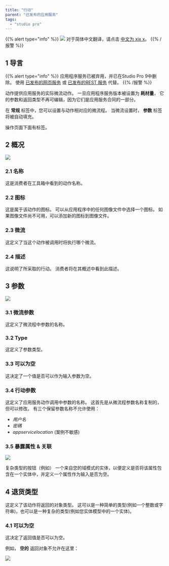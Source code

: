 ```yaml
---
title: "行动"
parent: "已发布的应用服务"
tags:
  - "studio pro"
---
```


{{% alert type="info" %}}
<img src="attachments/chinese-translation/china.png" style="display: inline-block; margin: 0" /> 对于简体中文翻译，请点击 [中文为 xix x](https://cdn.mendix.tencent-cloud.com/documentation/refguide8/actions.pdf)。
{{% /报警 %}}

## 1 导言

{{% alert type="info" %}}
应用程序服务已被弃用，并已在Studio Pro 9中删除。 使用 [已发布的网页服务](published-web-services) 或 [已发布的REST 服务](published-rest-services) 代替。
{{% /报警 %}}

动作提供应用服务的实际微流动作。 一旦应用程序服务版本被设置为 **耗材量**， 它的参数和返回类型不再可编辑，因为它们是应用服务合同的一部分。

在 **常规** 标签中，您可以设置与动作相对应的微流程。 当微流设置时， **参数** 标签将被自动填充。

操作页面下面有标签。

## 2 概况

![](attachments/16713720/16843926.png)

### 2.1 名称

这是消费者在工具箱中看到的动作名称。

### 2.2 图标

这是属于该动作的图标。 可以从应用程序中的任何图像文件中选择一个图标。 如果图像文件尚不可用，可以添加新的图标到图像文件。

### 2.3 微流

这定义了当这个动作被调用时将执行哪个微流。

### 2.4 描述

这说明了所采取的行动。 消费者将在其概述中看到此描述。

## 3 参数

![](attachments/16713720/16843923.png)

### 3.1 微流参数

这定义了微流程中参数的名称。

### 3.2 Type

这定义了参数类型。

### 3.3 可以为空

这决定了一个值是否可以作为输入参数为空。

### 3.4 行动参数

这定义了应用服务动作调用中参数的名称。 这首先是从微流程参数名称复制的，但可以修改。 有三个保留参数名称不允许使用：

* *用户名*
* *密碼*
* *appservicelocation* (案例不敏感)

### 3.5 暴露属性 & 关联

![](attachments/16713720/16843922.png)

复杂类型的按钮（例如） 一个来自您的域模式的实体，以便定义是否将该属性包含在一个实体中，并定义一个属性作为输入是否为空。

## 4 退货类型

这定义了该动作将返回的对象类型。 这可以是一种简单的类型(例如一个整数或字符串)，也可以是一种复杂的类型(例如您实体模型中的一个实体)。

### 4.1 可以为空

这决定了返回值是否可以为空。

例如， **空的** 返回对象不允许在这里：

![](attachments/16713720/16843921.png)
